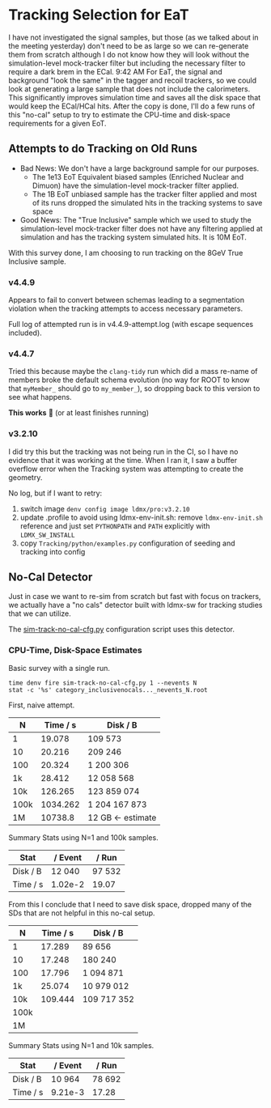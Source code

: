 # Tracking Selection for EaT


I have not investigated the signal samples, but those (as we talked about in the meeting yesterday) don't need to be as large so we can re-generate them from scratch although I do not know how they will look without the simulation-level mock-tracker filter but including the necessary filter to require a dark brem in the ECal.
9:42 AM
 For EaT, the signal and background "look the same" in the tagger and recoil trackers, so we could look at generating a large sample that does not include the calorimeters.
This significantly improves simulation time and saves all the disk space that would keep the ECal/HCal hits.
After the copy is done, I'll do a few runs of this "no-cal" setup to try to estimate the CPU-time and disk-space requirements for a given EoT.

## Attempts to do Tracking on Old Runs
- Bad News: We don't have a large background sample for our purposes.
  - The 1e13 EoT Equivalent biased samples (Enriched Nuclear and Dimuon) have the simulation-level mock-tracker filter applied.
  - The 1B EoT unbiased sample has the tracker filter applied and most of its runs dropped the simulated hits in the tracking systems to save space
- Good News: The "True Inclusive" sample which we used to study the simulation-level mock-tracker filter does not have any filtering applied at simulation and has the tracking system simulated hits. It is 10M EoT.

With this survey done, I am choosing to run tracking on the 8GeV True Inclusive sample.

### v4.4.9
Appears to fail to convert between schemas leading to a segmentation violation when the
tracking attempts to access necessary parameters.

Full log of attempted run is in v4.4.9-attempt.log (with escape sequences included).

### v4.4.7
Tried this because maybe the `clang-tidy` run which did a mass re-name of members broke
the default schema evolution (no way for ROOT to know that `myMember_` should go to `my_member_`),
so dropping back to this version to see what happens.

**This works** :tada: (or at least finishes running)

### v3.2.10
I did try this but the tracking was not being run in the CI, so I have no evidence that it was working
at the time. When I ran it, I saw a buffer overflow error when the Tracking system was attempting to
create the geometry.

No log, but if I want to retry:
1. switch image `denv config image ldmx/pro:v3.2.10`
2. update .profile to avoid using ldmx-env-init.sh: remove `ldmx-env-init.sh` reference and just set `PYTHONPATH` and `PATH` explicitly with `LDMX_SW_INSTALL`
3. copy `Tracking/python/examples.py` configuration of seeding and tracking into config

## No-Cal Detector
Just in case we want to re-sim from scratch but fast with focus on trackers, we actually have a "no cals" detector built with ldmx-sw for tracking studies that we can utilize.

The [sim-track-no-cal-cfg.py](sim-track-no-cal-cfg.py) configuration script uses this detector.

### CPU-Time, Disk-Space Estimates
Basic survey with a single run.
```
time denv fire sim-track-no-cal-cfg.py 1 --nevents N
stat -c '%s' category_inclusivenocals..._nevents_N.root
```

First, naive attempt.

  N  |  Time / s | Disk / B
-----|-----------|--------------
1    |    19.078 |       109 573
10   |    20.216 |       209 246
100  |    20.324 |     1 200 306
1k   |    28.412 |    12 058 568
10k  |   126.265 |   123 859 074
100k |  1034.262 | 1 204 167 873
1M   | 10738.8   | 12 GB <- estimate

Summary Stats using N=1 and 100k samples.

Stat     | / Event | / Run
---------|---------|-------
Disk / B | 12 040  | 97 532
Time / s | 1.02e-2 | 19.07

From this I conclude that I need to save disk space,
dropped many of the SDs that are not helpful in this no-cal setup.

  N  |  Time / s | Disk / B
-----|-----------|--------------
1    |    17.289 |        89 656
10   |    17.248 |       180 240
100  |    17.796 |     1 094 871
1k   |    25.074 |    10 979 012
10k  |   109.444 |   109 717 352
100k |           | 
1M   |           | 

Summary Stats using N=1 and 10k samples.

Stat     | / Event | / Run
---------|---------|-------
Disk / B | 10 964  | 78 692
Time / s | 9.21e-3 | 17.28
